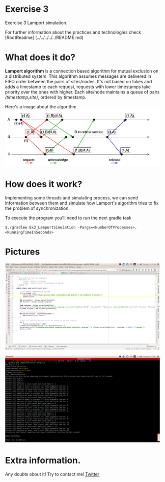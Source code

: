 # Exercise 3

Exercise 3 Lamport simulation. 

For further information about the practices and technologies check [RootReadme] (../../../../../README.md)

# What does it do?
 
 **Lamport algorithm** is a connection based algorithm for mutual exclusion on a distributed system.
 This algorithm assumes messages are delivered in FIFO order between the pairs of sites/nodes.
 It's not based on tokes and adds a timestamp to each request, requests with lower timestamps take priority over
 the ones with higher.
 Each site/node maintains a queue of pairs *(timestamp,site)*, ordered by timestamp.
 
 Here's a image about the algorithm.
 ![Ex3](./images/lamportExample.gif)

# How does it work?

Implementing some threads and simulating process, we can send information between them and simulate how Lamport's algorithm
tries to fix the problem of synchronization.
 

To execute the program you'll need to run the next gradle task

```
$./gradlew Ex3_LamportSimulation -Pargs=<NumberOfProcesses>,<RunningTimeInSeconds>
```

# Pictures
![Ex3](./images/1.png)

![Ex3](./images/LamportSimulation.png)

# Extra information.

Any doubts about it! Try to contact me! [Twitter](http://twitter.com/jresendiz27)